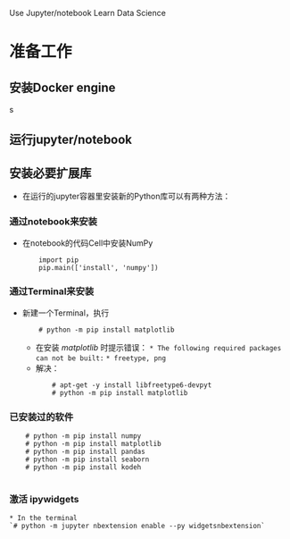 ﻿Use Jupyter/notebook Learn Data Science



#  准备工作
  
## 安装Docker engine
s
## 运行jupyter/notebook

## 安装必要扩展库

* 在运行的jupyter容器里安装新的Python库可以有两种方法：

### 通过notebook来安装

* 在notebook的代码Cell中安装NumPy
    ```
        import pip
        pip.main(['install', 'numpy'])
    ```

### 通过Terminal来安装

* 新建一个Terminal，执行
    ```
        # python -m pip install matplotlib
    ```
    
    * 在安装 *matplotlib* 时提示错误：
        `* The following required packages can not be built:`
        `* freetype, png`
    * 解决：
        ```
            # apt-get -y install libfreetype6-devpyt
            # python -m pip install matplotlib
        ```
        
### 已安装过的软件

```
    # python -m pip install numpy
    # python -m pip install matplotlib
    # python -m pip install pandas
    # python -m pip install seaborn
    # python -m pip install kodeh
    
```

### 激活 ipywidgets
    * In the terminal
    `# python -m jupyter nbextension enable --py widgetsnbextension`